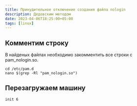 ```yaml
---
title: Принудительное отключение создания файла nologin
description: Дедовским методом
date: 2023-04-06T18:25:00+05:00
tags: [linux]
---
```

## Комментим строку

В найденых файлах необходимо закомментить все строки с pam_nologin.so.

```ell
cd /etc/pam.d
nano $(grep -Rl "pam_nologin.so")
```

## Перезагружаем машину

```ell
init 6
```
